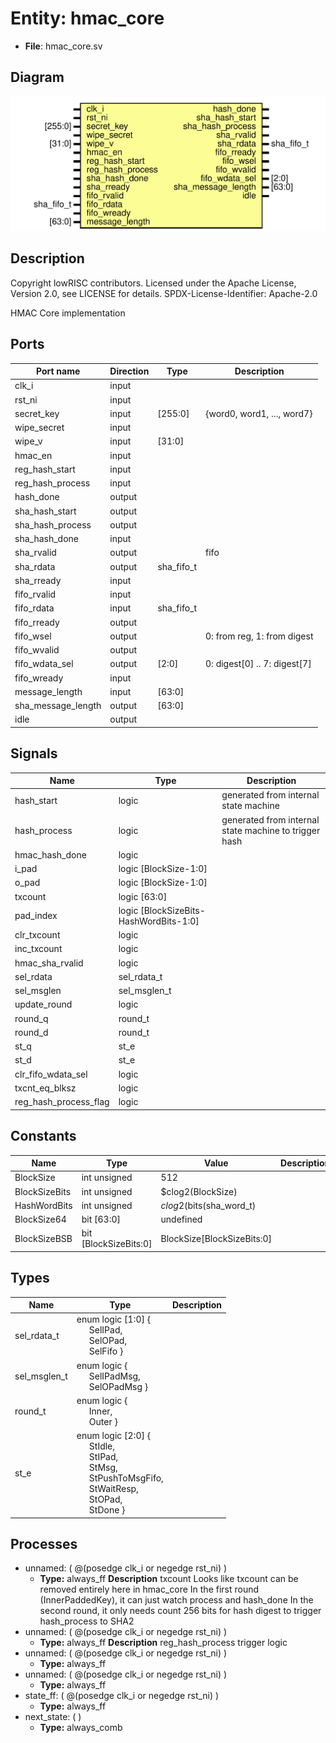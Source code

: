 # Entity: hmac_core

- **File**: hmac_core.sv
## Diagram

![Diagram](hmac_core.svg "Diagram")
## Description

 Copyright lowRISC contributors.
 Licensed under the Apache License, Version 2.0, see LICENSE for details.
 SPDX-License-Identifier: Apache-2.0

 HMAC Core implementation

## Ports

| Port name          | Direction | Type       | Description                  |
| ------------------ | --------- | ---------- | ---------------------------- |
| clk_i              | input     |            |                              |
| rst_ni             | input     |            |                              |
| secret_key         | input     | [255:0]    | {word0, word1, ..., word7}   |
| wipe_secret        | input     |            |                              |
| wipe_v             | input     | [31:0]     |                              |
| hmac_en            | input     |            |                              |
| reg_hash_start     | input     |            |                              |
| reg_hash_process   | input     |            |                              |
| hash_done          | output    |            |                              |
| sha_hash_start     | output    |            |                              |
| sha_hash_process   | output    |            |                              |
| sha_hash_done      | input     |            |                              |
| sha_rvalid         | output    |            |  fifo                        |
| sha_rdata          | output    | sha_fifo_t |                              |
| sha_rready         | input     |            |                              |
| fifo_rvalid        | input     |            |                              |
| fifo_rdata         | input     | sha_fifo_t |                              |
| fifo_rready        | output    |            |                              |
| fifo_wsel          | output    |            | 0: from reg, 1: from digest  |
| fifo_wvalid        | output    |            |                              |
| fifo_wdata_sel     | output    | [2:0]      | 0: digest[0] .. 7: digest[7] |
| fifo_wready        | input     |            |                              |
| message_length     | input     | [63:0]     |                              |
| sha_message_length | output    | [63:0]     |                              |
| idle               | output    |            |                              |
## Signals

| Name                  | Type                                   | Description                                            |
| --------------------- | -------------------------------------- | ------------------------------------------------------ |
| hash_start            | logic                                  | generated from internal state machine                  |
| hash_process          | logic                                  | generated from internal state machine to trigger hash  |
| hmac_hash_done        | logic                                  |                                                        |
| i_pad                 | logic [BlockSize-1:0]                  |                                                        |
| o_pad                 | logic [BlockSize-1:0]                  |                                                        |
| txcount               | logic [63:0]                           |                                                        |
| pad_index             | logic [BlockSizeBits-HashWordBits-1:0] |                                                        |
| clr_txcount           | logic                                  |                                                        |
| inc_txcount           | logic                                  |                                                        |
| hmac_sha_rvalid       | logic                                  |                                                        |
| sel_rdata             | sel_rdata_t                            |                                                        |
| sel_msglen            | sel_msglen_t                           |                                                        |
| update_round          | logic                                  |                                                        |
| round_q               | round_t                                |                                                        |
| round_d               | round_t                                |                                                        |
| st_q                  | st_e                                   |                                                        |
| st_d                  | st_e                                   |                                                        |
| clr_fifo_wdata_sel    | logic                                  |                                                        |
| txcnt_eq_blksz        | logic                                  |                                                        |
| reg_hash_process_flag | logic                                  |                                                        |
## Constants

| Name          | Type                  | Value                      | Description |
| ------------- | --------------------- | -------------------------- | ----------- |
| BlockSize     | int unsigned          | 512                        |             |
| BlockSizeBits | int unsigned          | $clog2(BlockSize)          |             |
| HashWordBits  | int unsigned          | $clog2($bits(sha_word_t)   |             |
| BlockSize64   | bit [63:0]            | undefined                  |             |
| BlockSizeBSB  | bit [BlockSizeBits:0] | BlockSize[BlockSizeBits:0] |             |
## Types

| Name         | Type                                                                                                                                                                                                                                                                                                                                                                                                                       | Description |
| ------------ | -------------------------------------------------------------------------------------------------------------------------------------------------------------------------------------------------------------------------------------------------------------------------------------------------------------------------------------------------------------------------------------------------------------------------- | ----------- |
| sel_rdata_t  | enum logic [1:0] {<br><span style="padding-left:20px">     SelIPad,<br><span style="padding-left:20px">     SelOPad,<br><span style="padding-left:20px">     SelFifo   }                                                                                                                                                                                                                                                   |             |
| sel_msglen_t | enum logic {<br><span style="padding-left:20px">     SelIPadMsg,<br><span style="padding-left:20px">     SelOPadMsg   }                                                                                                                                                                                                                                                                                                    |             |
| round_t      | enum logic {<br><span style="padding-left:20px">     Inner,<br><span style="padding-left:20px">       Outer      }                                                                                                                                                                                                                                                                                                         |             |
| st_e         | enum logic [2:0] {<br><span style="padding-left:20px">     StIdle,<br><span style="padding-left:20px">     StIPad,<br><span style="padding-left:20px">     StMsg,<br><span style="padding-left:20px">                   StPushToMsgFifo,<br><span style="padding-left:20px">         StWaitResp,<br><span style="padding-left:20px">              StOPad,<br><span style="padding-left:20px">     StDone                 } |             |
## Processes
- unnamed: ( @(posedge clk_i or negedge rst_ni) )
  - **Type:** always_ff
**Description**
 txcount     Looks like txcount can be removed entirely here in hmac_core     In the first round (InnerPaddedKey), it can just watch process and hash_done     In the second round, it only needs count 256 bits for hash digest to trigger     hash_process to SHA2 
- unnamed: ( @(posedge clk_i or negedge rst_ni) )
  - **Type:** always_ff
**Description**
 reg_hash_process trigger logic 
- unnamed: ( @(posedge clk_i or negedge rst_ni) )
  - **Type:** always_ff
- unnamed: ( @(posedge clk_i or negedge rst_ni) )
  - **Type:** always_ff
- state_ff: ( @(posedge clk_i or negedge rst_ni) )
  - **Type:** always_ff
- next_state: (  )
  - **Type:** always_comb

